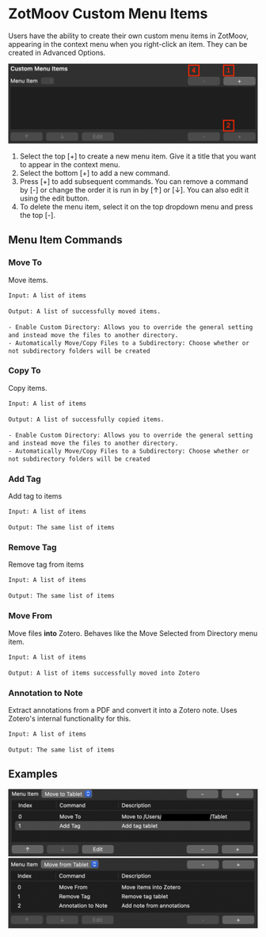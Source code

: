 # ZotMoov Custom Menu Items

Users have the ability to create their own custom menu items in ZotMoov, appearing in the context menu when you right-click an item. They can be created in Advanced Options.

<img src="res/cmu.png" width="600"/>

1. Select the top [+] to create a new menu item. Give it a title that you want to appear in the context menu.
2. Select the bottom [+] to add a new command.
3. Press [+] to add subsequent commands. You can remove a command by [-] or change the order it is run in by [↑] or [↓]. You can also edit it using the edit button.
4. To delete the menu item, select it on the top dropdown menu and press the top [-].

## Menu Item Commands

### Move To

Move items.

```
Input: A list of items

Output: A list of successfully moved items.

- Enable Custom Directory: Allows you to override the general setting and instead move the files to another directory.
- Automatically Move/Copy Files to a Subdirectory: Choose whether or not subdirectory folders will be created
```

### Copy To

Copy items.

```
Input: A list of items

Output: A list of successfully copied items.

- Enable Custom Directory: Allows you to override the general setting and instead move the files to another directory.
- Automatically Move/Copy Files to a Subdirectory: Choose whether or not subdirectory folders will be created
```


### Add Tag

Add tag to items

```
Input: A list of items

Output: The same list of items
```

### Remove Tag

Remove tag from items

```
Input: A list of items

Output: The same list of items
```

### Move From

Move files **into** Zotero. Behaves like the Move Selected from Directory menu item.

```
Input: A list of items

Output: A list of items successfully moved into Zotero
```


### Annotation to Note

Extract annotations from a PDF and convert it into a Zotero note. Uses Zotero's internal functionality for this.

```
Input: A list of items

Output: The same list of items
```

## Examples

<img src="res/movetotablet.png" width="600"/>

<img src="res/movefromtablet.png" width="600"/>